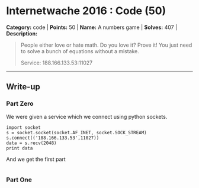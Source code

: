# Internetwache 2016 : Code (50)

**Category:** code |
**Points:** 50 |
**Name:** A numbers game |
**Solves:** 407 |
**Description:**

> People either love or hate math. Do you love it? Prove it! You just need to solve a bunch of equations without a mistake.
>
> Service: 188.166.133.53:11027

___

## Write-up

### Part Zero
We were given a service which we connect using python sockets.

```
import socket
s = socket.socket(socket.AF_INET, socket.SOCK_STREAM)
s.connect(('188.166.133.53',11027))
data = s.recv(2048)
print data
```

And we get the first part
```

```

### Part One

